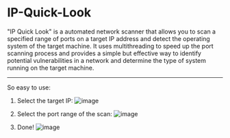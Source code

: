 # IP-Quick-Look
"IP Quick Look" is a automated network scanner that allows you to scan a specified range of ports on a target IP address and detect the operating system of the target machine. It uses multithreading to speed up the port scanning process and provides a simple but effective way to identify potential vulnerabilities in a network and determine the type of system running on the target machine.

------------------------------------------------------------------------------------------

So easy to use:

1. Select the target IP:
![image](https://github.com/ComplexBlock/IP-Quick-Look/assets/47004842/17fa7fb9-9dbc-4237-82c6-2f88e4065f8b)


2. Select the port range of the scan:
![image](https://github.com/ComplexBlock/IP-Quick-Look/assets/47004842/31e16f6d-d542-4fcd-bacc-1f8fa0cb21aa)



3. Done!
![image](https://github.com/ComplexBlock/IP-Quick-Look/assets/47004842/3ff3080a-8f77-40cf-889f-3470e28cda1c)

